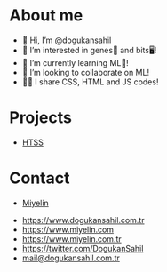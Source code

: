 # About me
- 👋 Hi, I’m @dogukansahil
- 👀 I’m interested in genes🧬 and bits🖥️!
- 🌱 I’m currently learning ML🤖!
- 💞️ I’m looking to collaborate on ML!
- 🧑‍💻 I share CSS, HTML and JS codes!
# Projects
* [HTSS](https://github.com/dogukansahil/HTSS)
# Contact
* [Miyelin](https://miyelin.com)
- https://www.dogukansahil.com.tr
- https://www.miyelin.com
- https://www.miyelin.com.tr
- https://twitter.com/DogukanSahil
- mail@dogukansahil.com.tr 
